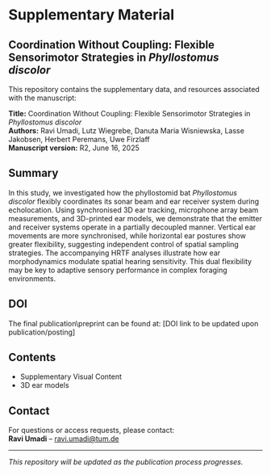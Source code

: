 # Supplementary Material

## Coordination Without Coupling: Flexible Sensorimotor Strategies in *Phyllostomus discolor*

This repository contains the supplementary data, and resources associated with the manuscript:

**Title:** Coordination Without Coupling: Flexible Sensorimotor Strategies in *Phyllostomus discolor*  
**Authors:** Ravi Umadi, Lutz Wiegrebe, Danuta Maria Wisniewska, Lasse Jakobsen, Herbert Peremans, Uwe Firzlaff  
**Manuscript version:** R2, June 16, 2025

## Summary

In this study, we investigated how the phyllostomid bat *Phyllostomus discolor* flexibly coordinates its sonar beam and ear receiver system during echolocation. Using synchronised 3D ear tracking, microphone array beam measurements, and 3D-printed ear models, we demonstrate that the emitter and receiver systems operate in a partially decoupled manner. Vertical ear movements are more synchronised, while horizontal ear postures show greater flexibility, suggesting independent control of spatial sampling strategies. The accompanying HRTF analyses illustrate how ear morphodynamics modulate spatial hearing sensitivity. This dual flexibility may be key to adaptive sensory performance in complex foraging environments.

## DOI

The final publication\preprint can be found at: [DOI link to be updated upon publication/posting]

## Contents

- Supplementary Visual Content
- 3D ear models

## Contact

For questions or access requests, please contact:  
**Ravi Umadi** – ravi.umadi@tum.de

---

*This repository will be updated as the publication process progresses.*